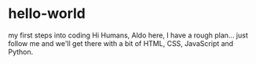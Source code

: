# hello-world
my first steps into coding
Hi Humans,
Aldo here, I have a rough plan... just follow me and we'll get there with a bit of HTML, CSS, JavaScript and Python.
